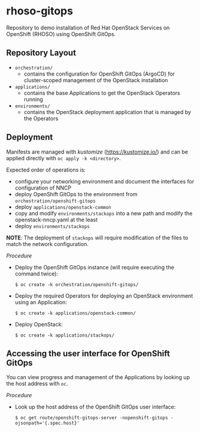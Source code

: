 # rhoso-gitops

Repository to demo installation of Red Hat OpenStack Services on OpenShift
(RHOSO) using OpenShift GitOps.

## Repository Layout

* `orchestration/`
    * contains the configuration for OpenShift GitOps (ArgoCD)
      for cluster-scoped management of the OpenStack installation
* `applications/`
    * contains the base Applications to get the OpenStack
      Operators running
* `environments/`
    *  contains the OpenStack deployment application that is managed by the
       Operators

## Deployment

Manifests are managed with _kustomize_ (https://kustomize.io/) and can be
applied directly with `oc apply -k <directory>`.

Expected order of operations is:

* configure your networking environment and document the interfaces for
  configuration of NNCP
* deploy OpenShift GitOps to the environment from `orchestration/openshift-gitops`
* deploy `applications/openstack-common`
* copy and modify `environments/stackops` into a new path and modify the
  openstack-nncp.yaml at the least
* deploy `environments/stackops`

**NOTE**: The deployment of `stackops` will require modification of the files to match
the network configuration.

_Procedure_

* Deploy the OpenShift GitOps instance (will require executing the command twice):
  ```
  $ oc create -k orchestration/openshift-gitops/
  ```

* Deploy the required Operators for deploying an OpenStack environment using an Application:
  ```
  $ oc create -k applications/openstack-common/
  ```

* Deploy OpenStack:
  ```
  $ oc create -k applications/stackops/
  ```

## Accessing the user interface for OpenShift GitOps

You can view progress and management of the Applications by looking up the host address with `oc`.

_Procedure_

* Look up the host address of the OpenShift GitOps user interface:
  ```
  $ oc get route/openshift-gitops-server -nopenshift-gitops -ojsonpath='{.spec.host}'
  ```

